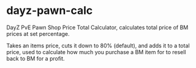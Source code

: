 # dayz-pawn-calc
DayZ PvE Pawn Shop Price Total Calculator, calculates total price of BM prices at set percentage.

Takes an items price, cuts it down to 80% (default), and adds it to a total price, used to calculate how much you purchase a BM item for to resell back to BM for a profit. 
